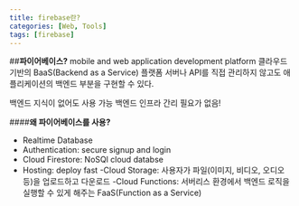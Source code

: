 ```yaml
---
title: firebase란?
categories: [Web, Tools]
tags: [firebase]
---
```


##**파이어베이스?**
mobile and web application development platform
클라우드 기반의 BaaS(Backend as a Service) 플랫폼
서버나 API를 직접 관리하지 않고도 애플리케이션의 백엔드 부분을 구현할 수 있다.

백엔드 지식이 없어도 사용 가능
백엔드 인프라 간리 필요가 없음!

####**왜 파이어베이스를 사용?**

- Realtime Database
- Authentication: secure signup and login
- Cloud Firestore: NoSQl cloud databse
- Hosting: deploy fast
  -Cloud Storage: 사용자가 파일(이미지, 비디오, 오디오 등)을 업로드하고 다운로드
  -Cloud Functions: 서버리스 환경에서 백엔드 로직을 실행할 수 있게 해주는 FaaS(Function as a Service)
